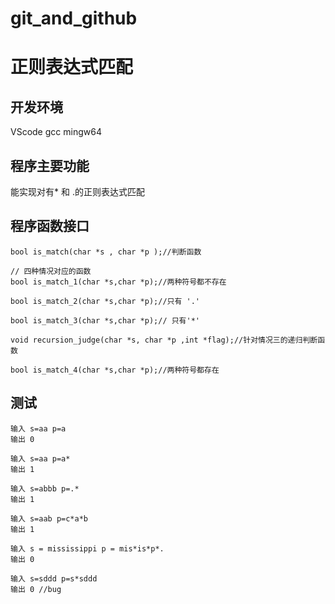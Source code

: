 # git_and_github
# 正则表达式匹配

## 开发环境 
VScode 
gcc
mingw64
## 程序主要功能
能实现对有* 和 .的正则表达式匹配
## 程序函数接口
```
bool is_match(char *s , char *p );//判断函数

// 四种情况对应的函数
bool is_match_1(char *s,char *p);//两种符号都不存在

bool is_match_2(char *s,char *p);//只有 '.' 

bool is_match_3(char *s,char *p);// 只有'*' 

void recursion_judge(char *s, char *p ,int *flag);//针对情况三的递归判断函数

bool is_match_4(char *s,char *p);//两种符号都存在
```
## 测试
```
输入 s=aa p=a
输出 0

输入 s=aa p=a*
输出 1

输入 s=abbb p=.*
输出 1

输入 s=aab p=c*a*b
输出 1

输入 s = mississippi p = mis*is*p*.
输出 0

输入 s=sddd p=s*sddd
输出 0 //bug
```

